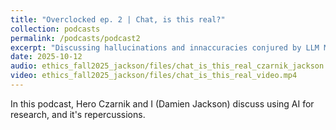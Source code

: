 ```yaml
---
title: "Overclocked ep. 2 | Chat, is this real?"
collection: podcasts
permalink: /podcasts/podcast2
excerpt: "Discussing hallucinations and innaccuracies conjured by LLM Models."
date: 2025-10-12
audio: ethics_fall2025_jackson/files/chat_is_this_real_czarnik_jackson.mp3 
video: ethics_fall2025_jackson/files/chat_is_this_real_video.mp4
---
```


In this podcast, Hero Czarnik and I (Damien Jackson) discuss using AI for research, and it's repercussions.
